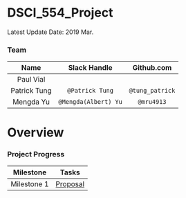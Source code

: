 # DSCI_554_Project

Latest Update Date: 2019 Mar.


### Team

| Name  | Slack Handle | Github.com |
| :------: | :---: | :----------: |
| Paul Vial | |||
| Patrick Tung | `@Patrick Tung` | `@tung_patrick` |
| Mengda Yu | `@Mengda(Albert) Yu` | `@mru4913` |

# Overview



### Project Progress

| Milestone | Tasks |
| :------: | :---: |
| Milestone 1 | [Proposal]() |


